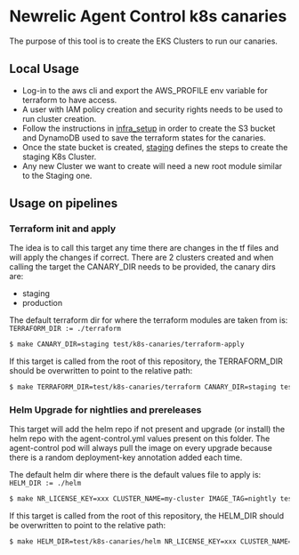 # Newrelic Agent Control k8s canaries
The purpose of this tool is to create the EKS Clusters to run our canaries.

## Local Usage

- Log-in to the aws cli and export the AWS_PROFILE env variable for terraform to have access.
- A user with IAM policy creation and security rights needs to be used to run cluster creation.
- Follow the instructions in [infra_setup](terraform/states_setup/README.md) in order to create the S3 bucket and DynamoDB used to save the terraform states for the canaries.
- Once the state bucket is created, [staging](terraform/staging/README.md) defines the steps to create the staging K8s Cluster.
- Any new Cluster we want to create will need a new root module similar to the Staging one.

## Usage on pipelines

### Terraform init and apply

The idea is to call this target any time there are changes in the tf files and will apply the changes if correct.
There are 2 clusters created and when calling the target the CANARY_DIR needs to be provided, the canary dirs are:
- staging
- production

The default terraform dir for where the terraform modules are taken from is:
`TERRAFORM_DIR := ./terraform`

```bash
$ make CANARY_DIR=staging test/k8s-canaries/terraform-apply
```

If this target is called from the root of this repository, the TERRAFORM_DIR should be overwritten to point to the relative path:
```bash
$ make TERRAFORM_DIR=test/k8s-canaries/terraform CANARY_DIR=staging test/k8s-canaries/terraform-apply
```

### Helm Upgrade for nightlies and prereleases

This target will add the helm repo if not present and upgrade (or install) the helm repo with the agent-control.yml values present on this folder.
The agent-control pod will always pull the image on every upgrade because there is a random deployment-key annotation added each time.

The default helm dir where there is the default values file to apply is:
`HELM_DIR := ./helm`

```bash
$ make NR_LICENSE_KEY=xxx CLUSTER_NAME=my-cluster IMAGE_TAG=nightly test/k8s-canaries/helm-upgrade
```

If this target is called from the root of this repository, the HELM_DIR should be overwritten to point to the relative path:
```bash
$ make HELM_DIR=test/k8s-canaries/helm NR_LICENSE_KEY=xxx CLUSTER_NAME=my-cluster IMAGE_TAG=nightly test/k8s-canaries/helm-upgrade
```
